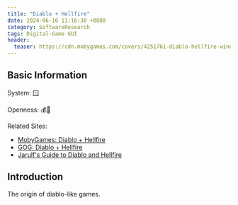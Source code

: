 ```yaml
---
title: "Diablo + Hellfire"
date: 2024-06-16 11:16:30 +0800
category: SoftwareResearch
tags: Digital-Game GUI
header:
  teaser: https://cdn.mobygames.com/covers/4251761-diablo-hellfire-windows-front-cover.jpg
---
```


## Basic Information

System: 🪟

Openness: 💰📕

Related Sites:

* [MobyGames: Diablo + Hellfire](https://www.mobygames.com/game/1853/diablo-hellfire/)
* [GOG: Diablo + Hellfire](https://www.gog.com/game/diablo)
* [Jarulf's Guide to Diablo and Hellfire](http://www.bigd-online.com/JG/JGFrame.html)

## Introduction

The origin of diablo-like games.
